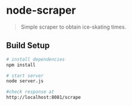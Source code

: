 # node-scraper

> Simple scraper to obtain ice-skating times.

## Build Setup

``` bash
# install dependencies
npm install

# start server
node server.js

#check response at
http://localhost:8081/scrape
```
